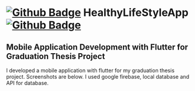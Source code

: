 # [![Github Badge](https://img.shields.io/badge/-Github-000?style=quare&labelColor=000&logo=Github&logoColor=white&link=link)](link) HealthyLifeStyleApp [![Github Badge](https://img.shields.io/badge/-Github-000?style=quare&labelColor=000&logo=Github&logoColor=white&link=link)](link) 
## **Mobile Application Development with Flutter for Graduation Thesis Project**
 
 I developed a mobile application with flutter for my graduation thesis project. Screenshots are below. I used google firebase, local database and API for database.
